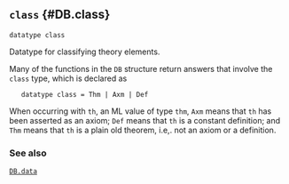 ## `class` {#DB.class}


```
datatype class
```



Datatype for classifying theory elements.


Many of the functions in the `DB` structure return answers that involve
the `class` type, which is declared as
    
       datatype class = Thm | Axm | Def
    
When occurring with `th`, an ML value of type `thm`,
`Axm` means that `th` has been asserted as an axiom; `Def` means that `th`
is a constant definition; and `Thm` means that `th` is a plain old theorem,
i.e,. not an axiom or a definition.

### See also

[`DB.data`](#DB.data)

